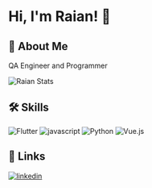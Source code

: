 
# Hi, I'm Raian! 👋


## 🚀 About Me
QA Engineer and Programmer

![Raian Stats](https://github-readme-stats.vercel.app/api/top-langs/?username=RaianDamaceno&theme=orange-green)      

## 🛠 Skills
![Flutter](	https://img.shields.io/badge/Flutter-02569B?style=for-the-badge&logo=flutter&logoColor=white) ![javascript](https://img.shields.io/badge/JavaScript-323330?style=for-the-badge&logo=javascript&logoColor=F7DF1E) ![Python](https://img.shields.io/badge/Python-3776AB?style=for-the-badge&logo=python&logoColor=white) ![Vue.js](https://img.shields.io/badge/Vue.js-35495E?style=for-the-badge&logo=vue.js&logoColor=4FC08D)



## 🔗 Links
 
[![linkedin](https://img.shields.io/badge/linkedin-0A66C2?style=for-the-badge&logo=linkedin&logoColor=white)](https://www.linkedin.com/in/raian-damaceno/)
